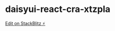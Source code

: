 # daisyui-react-cra-xtzpla

[Edit on StackBlitz ⚡️](https://stackblitz.com/edit/daisyui-react-cra-xtzpla)